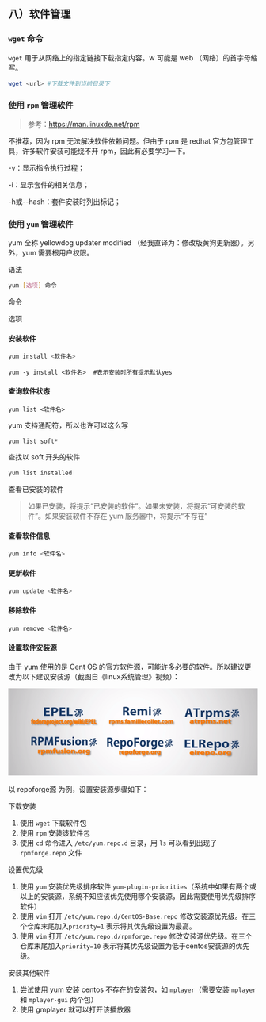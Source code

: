## 八）软件管理

### `wget` 命令

`wget` 用于从网络上的指定链接下载指定内容。w 可能是 web （网络）的首字母缩写。

```bash
wget <url> #下载文件到当前目录下
```



### 使用 `rpm` 管理软件

> 参考：https://man.linuxde.net/rpm

不推荐，因为 rpm 无法解决软件依赖问题。但由于 rpm 是 redhat 官方包管理工具，许多软件安装可能绕不开 rpm，因此有必要学习一下。

-v：显示指令执行过程；

-i：显示套件的相关信息；

-h或--hash：套件安装时列出标记；



### 使用 `yum` 管理软件

yum 全称 yellowdog updater modified （经我直译为：修改版黄狗更新器）。另外，yum 需要根用户权限。

语法

```bash
yum [选项] 命令
```

命令



选项

#### 安装软件

```bash
yum install <软件名>
```

```
yum -y install <软件名>  #表示安装时所有提示默认yes
```

#### 查询软件状态

```
yum list <软件名>
```

yum 支持通配符，所以也许可以这么写

```
yum list soft*
```

查找以 soft 开头的软件

```bash
yum list installed
```

查看已安装的软件

> 如果已安装，将提示“已安装的软件”。如果未安装，将提示“可安装的软件”。如果安装软件不存在 yum 服务器中，将提示“不存在”

#### 查看软件信息

```bash
yum info <软件名>
```

#### 更新软件

```bash
yum update <软件名>
```

#### 移除软件

```bash
yum remove <软件名>
```



#### 设置软件安装源

由于 yum 使用的是 Cent OS 的官方软件源，可能许多必要的软件。所以建议更改为以下建议安装源（截图自《linux系统管理》视频）：

![1565149499872](part8-software-management.assets/1565149499872.png)

以 repoforge源 为例，设置安装源步骤如下：

下载安装

1. 使用 `wget` 下载软件包
2. 使用 `rpm` 安装该软件包
3. 使用 `cd` 命令进入 `/etc/yum.repo.d` 目录，用 `ls` 可以看到出现了 `rpmforge.repo` 文件

设置优先级

1. 使用 `yum` 安装优先级排序软件 `yum-plugin-priorities`（系统中如果有两个或以上的安装源，系统不知应该优先使用哪个安装源，因此需要使用优先级排序软件）
2. 使用 `vim` 打开 `/etc/yum.repo.d/CentOS-Base.repo` 修改安装源优先级。在三个仓库末尾加入`priority=1` 表示将其优先级设置为最高。
3. 使用 `vim` 打开 `/etc/yum.repo.d/rpmforge.repo` 修改安装源优先级。在三个仓库末尾加入`priority=10` 表示将其优先级设置为低于centos安装源的优先级。

安装其他软件

1. 尝试使用 yum 安装 centos 不存在的安装包，如 `mplayer`（需要安装  `mplayer` 和 `mplayer-gui` 两个包）
2. 使用 gmplayer 就可以打开该播放器